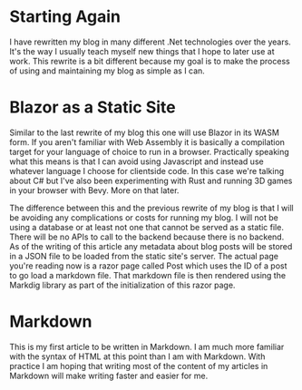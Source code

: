 
# Starting Again

I have rewritten my blog in many different .Net technologies over the years. It's the way I usually teach myself new things that I hope to later use at work.
This rewrite is a bit different because my goal is to make the process of using and maintaining my blog as simple as I can.

# Blazor as a Static Site

Similar to the last rewrite of my blog this one will use Blazor in its WASM form. If you aren't familiar with Web Assembly it is basically a compilation target for your language of choice to run in a browser.
Practically speaking what this means is that I can avoid using Javascript and instead use whatever language I choose for clientside code. In this case we're talking about C# but I've also been experimenting with Rust and running 3D games in your browser with Bevy. More on that later. 

The difference between this and the previous rewrite of my blog is that I will be avoiding any complications or costs for running my blog. I will not be using a database or at least not one that cannot be served as a static file. There will be no APIs to call to the backend because there is no backend.
As of the writing of this article any metadata about blog posts will be stored in a JSON file to be loaded from the static site's server. The actual page you're reading now is a razor page called Post which uses the ID of a post to go load a markdown file. That markdown file is then rendered using the Markdig library as part of the initialization of this razor page.

# Markdown

This is my first article to be written in Markdown. I am much more familiar with the syntax of HTML at this point than I am with Markdown. With practice I am hoping that writing most of the content of my articles in Markdown will make writing faster and easier for me.